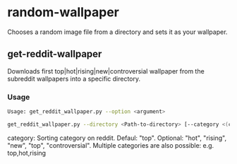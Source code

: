# random-wallpaper
Chooses a random image file from a directory and sets it as your wallpaper.

## get-reddit-wallpaper
Downloads first top|hot|rising|new|controversial wallpaper from the subreddit wallpapers into a specific directory.

### Usage
``` bash
Usage: get_reddit_wallpaper.py --option <argument>
```
``` bash
get_reddit_wallpaper.py --directory <Path-to-directory> [--category <(cat1|cat1,cat2,..)>] [--change_wallpaper <("True"|"False")>]
```

category: Sorting category on reddit. Defaul: "top". Optional: "hot", "rising", "new", "top", "controversial".
          Multiple categories are also possible: e.g. top,hot,rising
